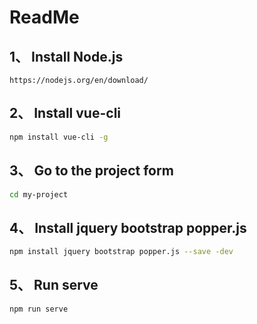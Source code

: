# ReadMe

## 1、 Install Node.js

```
https://nodejs.org/en/download/
```

## 2、 Install vue-cli

```bash
npm install vue-cli -g
```

## 3、 Go to the project form

```bash
cd my-project
```
## 4、 Install jquery bootstrap popper.js

```bash
npm install jquery bootstrap popper.js --save -dev
```

## 5、 Run serve

```bash
npm run serve
```

